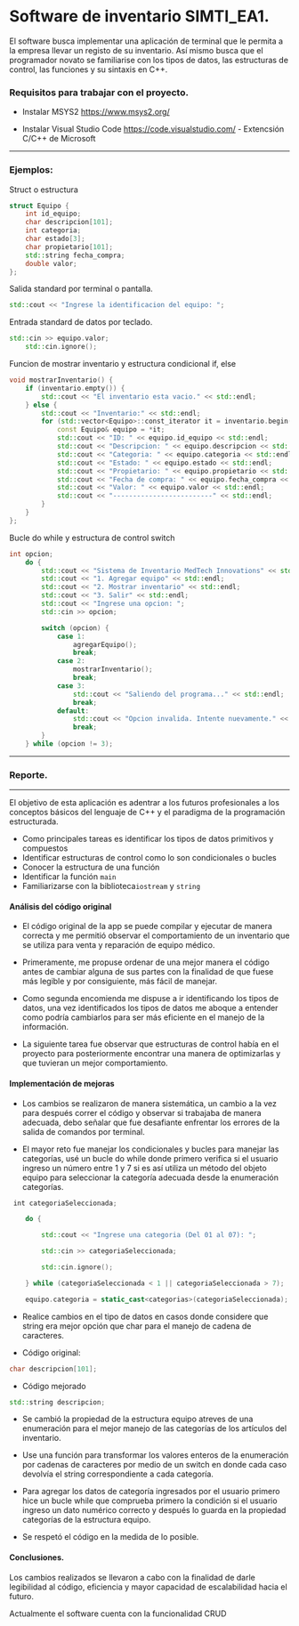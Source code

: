 # Software de inventario SIMTI_EA1.

<p>
El software busca implementar una aplicación de terminal que le permita a la empresa llevar un registo de su inventario. Así mismo busca que el programador novato se familiarise con los tipos de datos, las estructuras de control, las funciones y su sintaxis en C++.
</p>

### Requisitos para trabajar con el proyecto.

- Instalar MSYS2
  https://www.msys2.org/

- Instalar Visual Studio Code
  https://code.visualstudio.com/ - Extencsión C/C++ de Microsoft

---

### Ejemplos:

Struct o estructura

```C++
struct Equipo {
    int id_equipo;
    char descripcion[101];
    int categoria;
    char estado[3];
    char propietario[101];
    std::string fecha_compra;
    double valor;
};
```

Salida standard por terminal o pantalla.

```C++
std::cout << "Ingrese la identificacion del equipo: ";
```

Entrada standard de datos por teclado.

```C++
std::cin >> equipo.valor;
    std::cin.ignore();
```

Funcion de mostrar inventario y estructura condicional if, else

```C++
void mostrarInventario() {
    if (inventario.empty()) {
        std::cout << "El inventario esta vacio." << std::endl;
    } else {
        std::cout << "Inventario:" << std::endl;
        for (std::vector<Equipo>::const_iterator it = inventario.begin(); it != inventario.end(); ++it) {
            const Equipo& equipo = *it;
            std::cout << "ID: " << equipo.id_equipo << std::endl;
            std::cout << "Descripcion: " << equipo.descripcion << std::endl;
            std::cout << "Categoria: " << equipo.categoria << std::endl;
            std::cout << "Estado: " << equipo.estado << std::endl;
            std::cout << "Propietario: " << equipo.propietario << std::endl;
            std::cout << "Fecha de compra: " << equipo.fecha_compra << std::endl;
            std::cout << "Valor: " << equipo.valor << std::endl;
            std::cout << "-------------------------" << std::endl;
        }
    }
};
```

Bucle do while y estructura de control switch

```C++
int opcion;
    do {
        std::cout << "Sistema de Inventario MedTech Innovations" << std::endl;
        std::cout << "1. Agregar equipo" << std::endl;
        std::cout << "2. Mostrar inventario" << std::endl;
        std::cout << "3. Salir" << std::endl;
        std::cout << "Ingrese una opcion: ";
        std::cin >> opcion;

        switch (opcion) {
            case 1:
                agregarEquipo();
                break;
            case 2:
                mostrarInventario();
                break;
            case 3:
                std::cout << "Saliendo del programa..." << std::endl;
                break;
            default:
                std::cout << "Opcion invalida. Intente nuevamente." << std::endl;
                break;
        }
    } while (opcion != 3);
```

---

### Reporte.

---

El objetivo de esta aplicación es adentrar a los futuros profesionales a los conceptos básicos del lenguaje de C++ y el paradigma de la programación estructurada.

- Como principales tareas es identificar los tipos de datos primitivos y compuestos
- Identificar estructuras de control como lo son condicionales o bucles
- Conocer la estructura de una función
- Identificar la función `main`
- Familiarizarse con la biblioteca`iostream` y `string`

#### Análisis del código original

- El código original de la app se puede compilar y ejecutar de manera correcta y me permitió observar el comportamiento de un inventario que se utiliza para venta y reparación de equipo médico.

- Primeramente, me propuse ordenar de una mejor manera el código antes de cambiar alguna de sus partes con la finalidad de que fuese más legible y por consiguiente, más fácil de manejar.

- Como segunda encomienda me dispuse a ir identificando los tipos de datos, una vez identificados los tipos de datos me aboque a entender como podría cambiarlos para ser más eficiente en el manejo de la información.

- La siguiente tarea fue observar que estructuras de control había en el proyecto para posteriormente encontrar una manera de optimizarlas y que tuvieran un mejor comportamiento.

#### Implementación de mejoras

- Los cambios se realizaron de manera sistemática, un cambio a la vez para después correr el código y observar si trabajaba de manera adecuada, debo señalar que fue desafiante enfrentar los errores de la salida de comandos por terminal.

- El mayor reto fue manejar los condicionales y bucles para manejar las categorías, usé un bucle do while donde primero verifica si el usuario ingreso un número entre 1 y 7 si es así utiliza un método del objeto equipo para seleccionar la categoría adecuada desde la enumeración categorías.

```C++
 int categoriaSeleccionada;

    do {

        std::cout << "Ingrese una categoria (Del 01 al 07): ";

        std::cin >> categoriaSeleccionada;

        std::cin.ignore();

    } while (categoriaSeleccionada < 1 || categoriaSeleccionada > 7);

    equipo.categoria = static_cast<categorias>(categoriaSeleccionada);
```

- Realice cambios en el tipo de datos en casos donde considere que string era mejor opción que char para el manejo de cadena de caracteres.

- Código original:

```C++
char descripcion[101];
```

- Código mejorado

```C++
std::string descripcion;
```

- Se cambió la propiedad de la estructura equipo atreves de una enumeración para el mejor manejo de las categorías de los artículos del inventario.

- Use una función para transformar los valores enteros de la enumeración por cadenas de caracteres por medio de un switch en donde cada caso devolvía el string correspondiente a cada categoría.

- Para agregar los datos de categoría ingresados por el usuario primero hice un bucle while que comprueba primero la condición si el usuario ingreso un dato numérico correcto y después lo guarda en la propiedad categorías de la estructura equipo.

- Se respetó el código en la medida de lo posible.

#### Conclusiones.

Los cambios realizados se llevaron a cabo con la finalidad de darle legibilidad al código, eficiencia y mayor capacidad de escalabilidad hacia el futuro.

Actualmente el software cuenta con la funcionalidad CRUD
